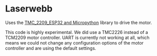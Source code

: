 # Laserwebb

Uses the [TMC_2209_ESP32 and Micropython](https://github.com/kjk25/TMC2209_ESP32) library to drive the motor.

This code is highly experimental. We did use a TMC2226 instead of a TCM2209 motor controller. UART is currently not working at all, which means 
we could not change any configuration options of the motor controller and are using the default settings.
